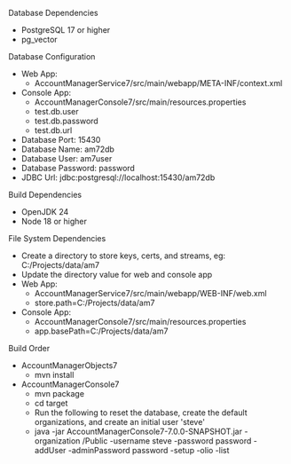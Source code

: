 Database Dependencies
* PostgreSQL 17 or higher
* pg_vector

Database Configuration
* Web App:
     * AccountManagerService7/src/main/webapp/META-INF/context.xml
* Console App:
     * AccountManagerConsole7/src/main/resources.properties
     * test.db.user
     * test.db.password
     * test.db.url
* Database Port: 15430
* Database Name: am72db
* Database User: am7user
* Database Password: password
* JDBC Url: jdbc:postgresql://localhost:15430/am72db

Build Dependencies
* OpenJDK 24
* Node 18 or higher

File System Dependencies
* Create a directory to store keys, certs, and streams, eg: C:/Projects/data/am7
* Update the directory value for web and console app
* Web App:
     * AccountManagerService7/src/main/webapp/WEB-INF/web.xml
     * store.path=C:/Projects/data/am7
* Console App:
     * AccountManagerConsole7/src/main/resources.properties
     * app.basePath=C:/Projects/data/am7
       
Build Order
* AccountManagerObjects7
  * mvn install
* AccountManagerConsole7
  * mvn package
  * cd target
  * Run the following to reset the database, create the default organizations, and create an initial user 'steve'
  * java -jar AccountManagerConsole7-7.0.0-SNAPSHOT.jar -organization /Public -username steve -password password -addUser -adminPassword password -setup -olio -list

